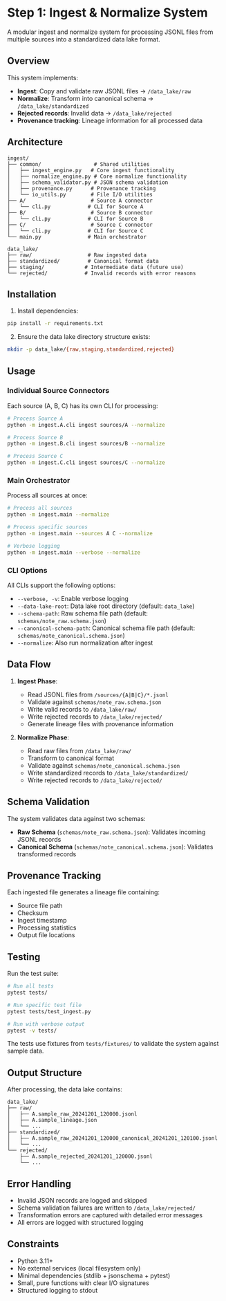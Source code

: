 # Step 1: Ingest & Normalize System

A modular ingest and normalize system for processing JSONL files from multiple sources into a standardized data lake format.

## Overview

This system implements:
- **Ingest**: Copy and validate raw JSONL files → `/data_lake/raw`
- **Normalize**: Transform into canonical schema → `/data_lake/standardized`
- **Rejected records**: Invalid data → `/data_lake/rejected`
- **Provenance tracking**: Lineage information for all processed data

## Architecture

```
ingest/
├── common/                 # Shared utilities
│   ├── ingest_engine.py   # Core ingest functionality
│   ├── normalize_engine.py # Core normalize functionality
│   ├── schema_validator.py # JSON schema validation
│   ├── provenance.py      # Provenance tracking
│   └── io_utils.py        # File I/O utilities
├── A/                     # Source A connector
│   └── cli.py            # CLI for Source A
├── B/                     # Source B connector
│   └── cli.py            # CLI for Source B
├── C/                     # Source C connector
│   └── cli.py            # CLI for Source C
└── main.py               # Main orchestrator

data_lake/
├── raw/                  # Raw ingested data
├── standardized/         # Canonical format data
├── staging/             # Intermediate data (future use)
└── rejected/            # Invalid records with error reasons
```

## Installation

1. Install dependencies:
```bash
pip install -r requirements.txt
```

2. Ensure the data lake directory structure exists:
```bash
mkdir -p data_lake/{raw,staging,standardized,rejected}
```

## Usage

### Individual Source Connectors

Each source (A, B, C) has its own CLI for processing:

```bash
# Process Source A
python -m ingest.A.cli ingest sources/A --normalize

# Process Source B
python -m ingest.B.cli ingest sources/B --normalize

# Process Source C
python -m ingest.C.cli ingest sources/C --normalize
```

### Main Orchestrator

Process all sources at once:

```bash
# Process all sources
python -m ingest.main --normalize

# Process specific sources
python -m ingest.main --sources A C --normalize

# Verbose logging
python -m ingest.main --verbose --normalize
```

### CLI Options

All CLIs support the following options:

- `--verbose, -v`: Enable verbose logging
- `--data-lake-root`: Data lake root directory (default: `data_lake`)
- `--schema-path`: Raw schema file path (default: `schemas/note_raw.schema.json`)
- `--canonical-schema-path`: Canonical schema file path (default: `schemas/note_canonical.schema.json`)
- `--normalize`: Also run normalization after ingest

## Data Flow

1. **Ingest Phase**:
   - Read JSONL files from `/sources/{A|B|C}/*.jsonl`
   - Validate against `schemas/note_raw.schema.json`
   - Write valid records to `/data_lake/raw/`
   - Write rejected records to `/data_lake/rejected/`
   - Generate lineage files with provenance information

2. **Normalize Phase**:
   - Read raw files from `/data_lake/raw/`
   - Transform to canonical format
   - Validate against `schemas/note_canonical.schema.json`
   - Write standardized records to `/data_lake/standardized/`
   - Write rejected records to `/data_lake/rejected/`

## Schema Validation

The system validates data against two schemas:

- **Raw Schema** (`schemas/note_raw.schema.json`): Validates incoming JSONL records
- **Canonical Schema** (`schemas/note_canonical.schema.json`): Validates transformed records

## Provenance Tracking

Each ingested file generates a lineage file containing:
- Source file path
- Checksum
- Ingest timestamp
- Processing statistics
- Output file locations

## Testing

Run the test suite:

```bash
# Run all tests
pytest tests/

# Run specific test file
pytest tests/test_ingest.py

# Run with verbose output
pytest -v tests/
```

The tests use fixtures from `tests/fixtures/` to validate the system against sample data.

## Output Structure

After processing, the data lake contains:

```
data_lake/
├── raw/
│   ├── A.sample_raw_20241201_120000.jsonl
│   ├── A.sample_lineage.json
│   └── ...
├── standardized/
│   ├── A.sample_raw_20241201_120000_canonical_20241201_120100.jsonl
│   └── ...
└── rejected/
    ├── A.sample_rejected_20241201_120000.jsonl
    └── ...
```

## Error Handling

- Invalid JSON records are logged and skipped
- Schema validation failures are written to `/data_lake/rejected/`
- Transformation errors are captured with detailed error messages
- All errors are logged with structured logging

## Constraints

- Python 3.11+
- No external services (local filesystem only)
- Minimal dependencies (stdlib + jsonschema + pytest)
- Small, pure functions with clear I/O signatures
- Structured logging to stdout

